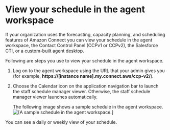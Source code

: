 # View your schedule in the agent workspace<a name="scheduling-view-schedule-staff"></a>

If your organization uses the forecasting, capacity planning, and scheduling features of Amazon Connect you can view your schedule in the agent workspace, the Contact Control Panel \(CCPv1 or CCPv2\), the Salesforce CTI, or a custom\-built agent desktop\. 

Following are steps you use to view your schedule in the agent workspace\.

1. Log on to the agent workspace using the URL that your admin gives you \(for example, **https://\[instance name\]\.my\.connect\.aws/ccp\-v2/**\)\.

1. Choose the Calendar icon on the application navigation bar to launch the staff schedule manager viewer\. Otherwise, the staff schedule manager viewer launches automatically\.

   The following image shows a sample schedule in the agent workspace\.  
![\[A sample schedule in the agent workspace.\]](http://docs.aws.amazon.com/connect/latest/adminguide/images/wfm-scheduling-agent-view.png)

You can see a daily or weekly view of your schedule\. 